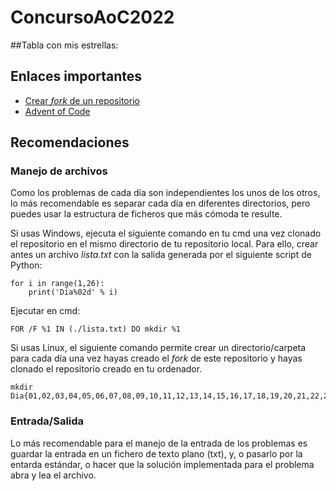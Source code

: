 # ConcursoAoC2022
##Tabla con mis estrellas:
<!--- advent_readme_stars table --->
## Enlaces importantes

- [Crear *fork* de un repositorio](https://docs.github.com/en/get-started/quickstart/fork-a-repo)
- [Advent of Code](https://adventofcode.com/)

## Recomendaciones
### Manejo de archivos

Como los problemas de cada día son independientes los unos de los otros, lo más recomendable es separar cada día en diferentes directorios, pero puedes usar la estructura de ficheros que más cómoda te resulte.

Si usas Windows, ejecuta el siguiente comando en tu cmd una vez clonado el repositorio en el mismo directorio de tu repositorio local. Para ello, crear antes un archivo *lista.txt* con la salida generada por el siguiente script de Python:

```
for i in range(1,26):
    print('Dia%02d' % i)
```

Ejecutar en cmd:
```
FOR /F %1 IN (./lista.txt) DO mkdir %1
```

Si usas Linux, el siguiente comando permite crear un directorio/carpeta para cada día una vez hayas creado el *fork* de este repositorio y hayas clonado el repositorio creado en tu ordenador.

```
mkdir Dia{01,02,03,04,05,06,07,08,09,10,11,12,13,14,15,16,17,18,19,20,21,22,23,24,25}
```

### Entrada/Salida

Lo más recomendable para el manejo de la entrada de los problemas es guardar la entrada en un fichero de texto plano (txt), y, o pasarlo por la entarda estándar, o hacer que la solución implementada para el problema abra y lea el archivo.
